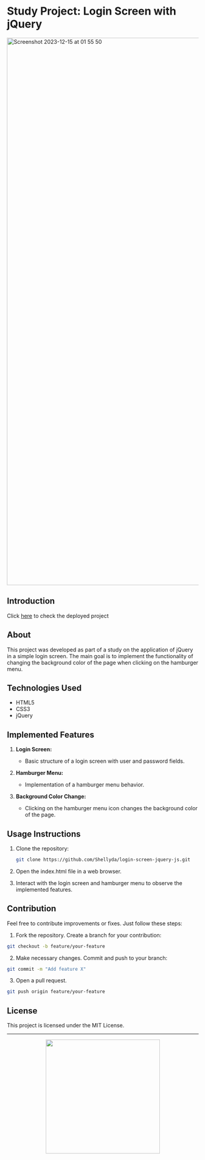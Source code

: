 # Study Project: Login Screen with jQuery

<img width="1440" alt="Screenshot 2023-12-15 at 01 55 50" src="https://github.com/Shellyda/login-screen-jquery-js/assets/69990297/ad62cbba-19d8-495c-97ae-b1b1c7e1516e">

<br />

## Introduction 
Click [here](https://shellyda.github.io/login-screen-jquery-js/) to check the deployed project 

## About
This project was developed as part of a study on the application of jQuery in a simple login screen. The main goal is to implement the functionality of changing the background color of the page when clicking on the hamburger menu.

## Technologies Used

- HTML5
- CSS3
- jQuery

## Implemented Features

1. **Login Screen:**
   - Basic structure of a login screen with user and password fields.

2. **Hamburger Menu:**
   - Implementation of a hamburger menu behavior.

3. **Background Color Change:**
   - Clicking on the hamburger menu icon changes the background color of the page.

## Usage Instructions

1. Clone the repository:
   ```bash
   git clone https://github.com/Shellyda/login-screen-jquery-js.git
   ```
2. Open the index.html file in a web browser.

3. Interact with the login screen and hamburger menu to observe the implemented features.

## Contribution
Feel free to contribute improvements or fixes. Just follow these steps:

1. Fork the repository.
Create a branch for your contribution:
```bash
git checkout -b feature/your-feature
```

2. Make necessary changes.
Commit and push to your branch:
```bash
git commit -m "Add feature X"
```
3. Open a pull request.

```bash
git push origin feature/your-feature
```

## License
This project is licensed under the MIT License.

---
<p align=center>
<img src="banner.jpg" height=300 />
</p>
